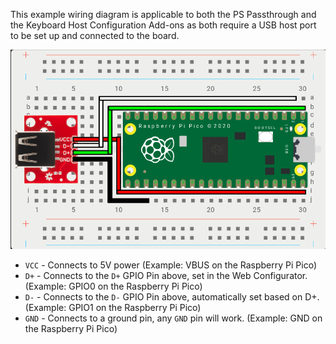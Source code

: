 This example wiring diagram is applicable to both the PS Passthrough and the Keyboard Host Configuration Add-ons as both require a USB host port to be set up and connected to the board.

![USB Host Wiring Diagram](../../assets/images/gpc-add-ons-keyboard-host-configuration-wiring-diagram.png)

* `VCC` - Connects to 5V power (Example: VBUS on the Raspberry Pi Pico)
* `D+` - Connects to the `D+` GPIO Pin above, set in the Web Configurator. (Example: GPIO0 on the Raspberry Pi Pico)
* `D-` - Connects to the `D-` GPIO Pin above, automatically set based on D+. (Example: GPIO1 on the Raspberry Pi Pico)
* `GND` - Connects to a ground pin, any `GND` pin will work. (Example: GND on the Raspberry Pi Pico)
